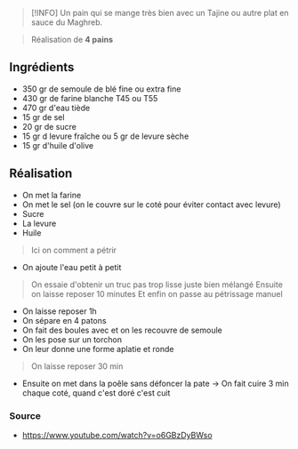 > [!INFO]
> Un pain qui se mange très bien avec un Tajine ou autre plat en sauce du Maghreb.
> 

> Réalisation de **4 pains**

## Ingrédients 
- 350 gr de semoule de blé fine ou extra fine 
- 430 gr de farine blanche T45 ou T55 
- 470 gr d'eau tiède 
- 15 gr de sel 
- 20 gr de sucre 
- 15 gr d levure fraîche ou 5 gr de levure sèche 
- 15 gr d'huile d'olive

## Réalisation 
- On met la farine
- On met le sel (on le couvre sur le coté pour éviter contact avec levure)
- Sucre
- La levure
- Huile
> Ici on comment a pétrir
- On ajoute l'eau petit à petit
> On essaie d'obtenir un truc pas trop lisse juste bien mélangé
> Ensuite on laisse reposer 10 minutes
> Et enfin on passe au pétrissage manuel
- On laisse reposer 1h
- On sépare en 4 patons
- On fait des boules avec et on les recouvre de semoule
- On les pose sur un torchon
- On leur donne une forme aplatie et ronde
> On laisse reposer 30 min
- Ensuite on met dans la poêle sans défoncer la pate
-> On fait cuire 3 min chaque coté, quand c'est doré c'est cuit 

### Source 
- https://www.youtube.com/watch?v=o6GBzDyBWso